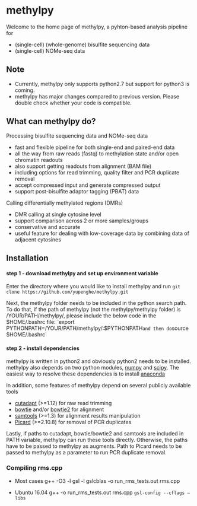 # methylpy
Welcome to the home page of methylpy, a pyhton-based analysis pipeline for
* (single-cell) (whole-genome) bisulfite sequencing data
* (single-cell)  NOMe-seq data

## Note
* Currently, methylpy only supports python2.7 but support for python3 is coming.
* methylpy has major changes compared to previous version. Please double check whether your code is compatible.

## What can methylpy do?
Processing bisulfite sequencing data and NOMe-seq data
* fast and flexible pipeline for both single-end and paired-end data
* all the way from raw reads (fastq) to methylation state and/or open chromatin readouts
* also support getting readouts from alignment (BAM file)
* including options for read trimming, quality filter and PCR duplicate removal
* accept compressed input and generate compressed output
* support post-bisulfite adaptor tagging (PBAT) data

Calling differentially methylated regions (DMRs)
* DMR calling at single cytosine level
* support comparison across 2 or more samples/groups
* conservative and accurate
* useful feature for dealing with low-coverage data by combining data of adjacent cytosines

## Installation
#### step 1 - download methylpy and set up environment variable
Enter the directory where you would like to install methylpy and run
`git clone https://github.com/yupenghe/methylpy.git`

Next, the methylpy folder needs to be included in the python search path. To do that, if the path of methylpy (not the methylpy/methylpy folder) is /YOUR/PATH/methylpy/, please include the below code in the $HOME/.bashrc file:
`export PYTHONPATH=/YOUR/PATH/methylpy/:$PYTHONPATH`
and then do
`source $HOME/.bashrc`

#### step 2 - install dependencies
methylpy is written in python2 and obviously python2 needs to be installed.
methylpy also depends on two python modules, [numpy](http://www.numpy.org/) 
and [scipy](https://www.scipy.org/).
The easiest way to resolve these dependencies is to install [anaconda](https://www.anaconda.com/download/)

In addition, some features of methylpy depend on several publicly available tools
* [cutadapt](http://cutadapt.readthedocs.io/en/stable/installation.html) (>=1.12) for raw read trimming
* [bowtie](http://bowtie-bio.sourceforge.net/index.shtml) and/or [bowtie2](http://bowtie-bio.sourceforge.net/bowtie2/index.shtml) for alignment
* [samtools](https://github.com/samtools/samtools) (>=1.3) for alignment results manipulation
* [Picard](https://broadinstitute.github.io/picard/index.html) (>=2.10.8) for removal of PCR duplicates

Lastly, if paths to cutadapt, bowtie/bowtie2 and samtools are included in PATH variable, 
methylpy can run these tools directly. Otherwise, the paths have to be passed to methylpy as augments. 
Path to Picard needs to be passed to methylpy as a parameter to run PCR duplicate removal.


### Compiling rms.cpp
* Most cases
g++ -O3 -l gsl -l gslcblas -o run_rms_tests.out rms.cpp

* Ubuntu 16.04
g++ -o run_rms_tests.out rms.cpp `gsl-config --cflags —libs`

